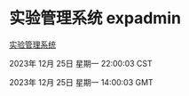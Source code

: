 # 实验管理系统 expadmin
[实验管理系统](http://219.139.199.210:56808/expadmin-782313d2-e1b1-4ea7-932e-3a55e6a1a4d0/)

2023年 12月 25日 星期一 22:00:03 CST

2023年 12月 25日 星期一 14:00:03 GMT
